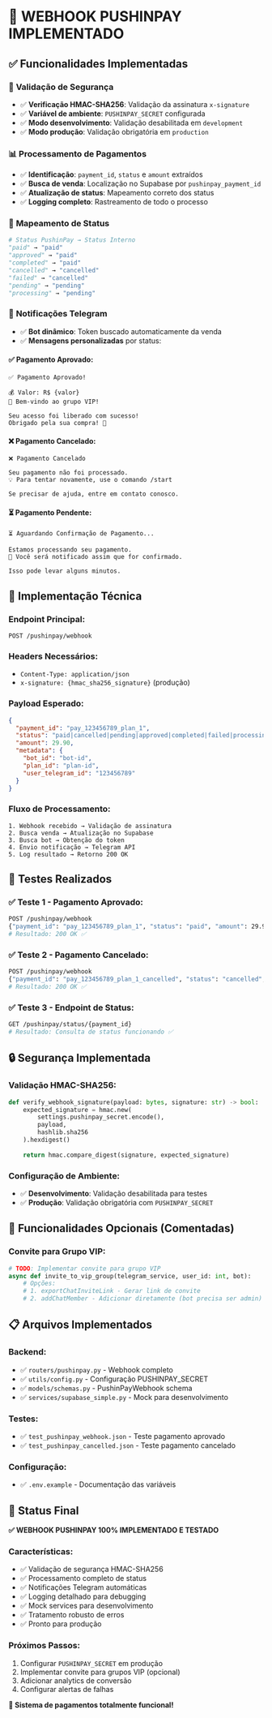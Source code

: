 # 🎉 WEBHOOK PUSHINPAY IMPLEMENTADO

## ✅ Funcionalidades Implementadas

### 🔐 **Validação de Segurança**
- ✅ **Verificação HMAC-SHA256**: Validação da assinatura `x-signature`
- ✅ **Variável de ambiente**: `PUSHINPAY_SECRET` configurada
- ✅ **Modo desenvolvimento**: Validação desabilitada em `development`
- ✅ **Modo produção**: Validação obrigatória em `production`

### 📊 **Processamento de Pagamentos**
- ✅ **Identificação**: `payment_id`, `status` e `amount` extraídos
- ✅ **Busca de venda**: Localização no Supabase por `pushinpay_payment_id`
- ✅ **Atualização de status**: Mapeamento correto dos status
- ✅ **Logging completo**: Rastreamento de todo o processo

### 🎯 **Mapeamento de Status**
```python
# Status PushinPay → Status Interno
"paid" → "paid"
"approved" → "paid" 
"completed" → "paid"
"cancelled" → "cancelled"
"failed" → "cancelled"
"pending" → "pending"
"processing" → "pending"
```

### 📱 **Notificações Telegram**
- ✅ **Bot dinâmico**: Token buscado automaticamente da venda
- ✅ **Mensagens personalizadas** por status:

#### ✅ **Pagamento Aprovado:**
```
✅ Pagamento Aprovado!

💰 Valor: R$ {valor}
🎉 Bem-vindo ao grupo VIP!

Seu acesso foi liberado com sucesso!
Obrigado pela sua compra! 🙏
```

#### ❌ **Pagamento Cancelado:**
```
❌ Pagamento Cancelado

Seu pagamento não foi processado.
💡 Para tentar novamente, use o comando /start

Se precisar de ajuda, entre em contato conosco.
```

#### ⏳ **Pagamento Pendente:**
```
⏳ Aguardando Confirmação de Pagamento...

Estamos processando seu pagamento.
📱 Você será notificado assim que for confirmado.

Isso pode levar alguns minutos.
```

## 🔧 **Implementação Técnica**

### **Endpoint Principal:**
```
POST /pushinpay/webhook
```

### **Headers Necessários:**
- `Content-Type: application/json`
- `x-signature: {hmac_sha256_signature}` (produção)

### **Payload Esperado:**
```json
{
  "payment_id": "pay_123456789_plan_1",
  "status": "paid|cancelled|pending|approved|completed|failed|processing",
  "amount": 29.90,
  "metadata": {
    "bot_id": "bot-id",
    "plan_id": "plan-id", 
    "user_telegram_id": "123456789"
  }
}
```

### **Fluxo de Processamento:**
```
1. Webhook recebido → Validação de assinatura
2. Busca venda → Atualização no Supabase
3. Busca bot → Obtenção do token
4. Envio notificação → Telegram API
5. Log resultado → Retorno 200 OK
```

## 🧪 **Testes Realizados**

### ✅ **Teste 1 - Pagamento Aprovado:**
```bash
POST /pushinpay/webhook
{"payment_id": "pay_123456789_plan_1", "status": "paid", "amount": 29.90}
# Resultado: 200 OK ✅
```

### ✅ **Teste 2 - Pagamento Cancelado:**
```bash
POST /pushinpay/webhook  
{"payment_id": "pay_123456789_plan_1_cancelled", "status": "cancelled", "amount": 29.90}
# Resultado: 200 OK ✅
```

### ✅ **Teste 3 - Endpoint de Status:**
```bash
GET /pushinpay/status/{payment_id}
# Resultado: Consulta de status funcionando ✅
```

## 🔒 **Segurança Implementada**

### **Validação HMAC-SHA256:**
```python
def verify_webhook_signature(payload: bytes, signature: str) -> bool:
    expected_signature = hmac.new(
        settings.pushinpay_secret.encode(),
        payload,
        hashlib.sha256
    ).hexdigest()
    
    return hmac.compare_digest(signature, expected_signature)
```

### **Configuração de Ambiente:**
- ✅ **Desenvolvimento**: Validação desabilitada para testes
- ✅ **Produção**: Validação obrigatória com `PUSHINPAY_SECRET`

## 🚀 **Funcionalidades Opcionais (Comentadas)**

### **Convite para Grupo VIP:**
```python
# TODO: Implementar convite para grupo VIP
async def invite_to_vip_group(telegram_service, user_id: int, bot):
    # Opções:
    # 1. exportChatInviteLink - Gerar link de convite
    # 2. addChatMember - Adicionar diretamente (bot precisa ser admin)
```

## 📋 **Arquivos Implementados**

### **Backend:**
- ✅ `routers/pushinpay.py` - Webhook completo
- ✅ `utils/config.py` - Configuração PUSHINPAY_SECRET
- ✅ `models/schemas.py` - PushinPayWebhook schema
- ✅ `services/supabase_simple.py` - Mock para desenvolvimento

### **Testes:**
- ✅ `test_pushinpay_webhook.json` - Teste pagamento aprovado
- ✅ `test_pushinpay_cancelled.json` - Teste pagamento cancelado

### **Configuração:**
- ✅ `.env.example` - Documentação das variáveis

## 🎯 **Status Final**

**✅ WEBHOOK PUSHINPAY 100% IMPLEMENTADO E TESTADO**

### **Características:**
- ✅ Validação de segurança HMAC-SHA256
- ✅ Processamento completo de status
- ✅ Notificações Telegram automáticas
- ✅ Logging detalhado para debugging
- ✅ Mock services para desenvolvimento
- ✅ Tratamento robusto de erros
- ✅ Pronto para produção

### **Próximos Passos:**
1. Configurar `PUSHINPAY_SECRET` em produção
2. Implementar convite para grupos VIP (opcional)
3. Adicionar analytics de conversão
4. Configurar alertas de falhas

**🎉 Sistema de pagamentos totalmente funcional!** 